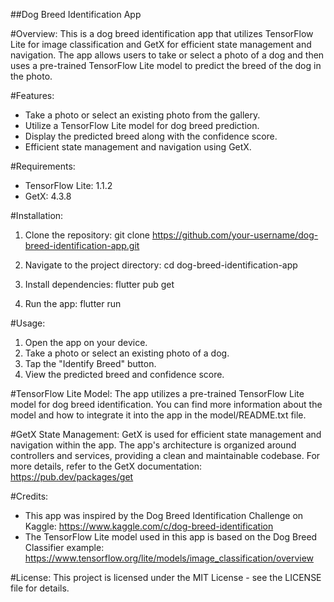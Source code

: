 ##Dog Breed Identification App

#Overview:
This is a dog breed identification app that utilizes TensorFlow Lite for image classification and GetX for efficient state management and navigation. The app allows users to take or select a photo of a dog and then uses a pre-trained TensorFlow Lite model to predict the breed of the dog in the photo.

#Features:
- Take a photo or select an existing photo from the gallery.
- Utilize a TensorFlow Lite model for dog breed prediction.
- Display the predicted breed along with the confidence score.
- Efficient state management and navigation using GetX.

#Requirements:
- TensorFlow Lite: 1.1.2
- GetX: 4.3.8

#Installation:
1. Clone the repository:
   git clone https://github.com/your-username/dog-breed-identification-app.git

2. Navigate to the project directory:
   cd dog-breed-identification-app

3. Install dependencies:
   flutter pub get

4. Run the app:
   flutter run

#Usage:
1. Open the app on your device.
2. Take a photo or select an existing photo of a dog.
3. Tap the "Identify Breed" button.
4. View the predicted breed and confidence score.

#TensorFlow Lite Model:
The app utilizes a pre-trained TensorFlow Lite model for dog breed identification. You can find more information about the model and how to integrate it into the app in the model/README.txt file.

#GetX State Management:
GetX is used for efficient state management and navigation within the app. The app's architecture is organized around controllers and services, providing a clean and maintainable codebase. For more details, refer to the GetX documentation: https://pub.dev/packages/get

#Credits:
- This app was inspired by the Dog Breed Identification Challenge on Kaggle: https://www.kaggle.com/c/dog-breed-identification
- The TensorFlow Lite model used in this app is based on the Dog Breed Classifier example: https://www.tensorflow.org/lite/models/image_classification/overview

#License:
This project is licensed under the MIT License - see the LICENSE file for details.
